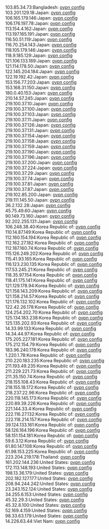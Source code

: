 103.85.34.73:Bangladesh: [ovpn config](vpn/103_85_34_73.ovpn)  
103.201.129.18:Japan: [ovpn config](vpn/103_201_129_18.ovpn)  
106.165.179.146:Japan: [ovpn config](vpn/106_165_179_146.ovpn)  
106.176.197.78:Japan: [ovpn config](vpn/106_176_197_78.ovpn)  
113.154.4.162:Japan: [ovpn config](vpn/113_154_4_162.ovpn)  
113.197.165.191:Japan: [ovpn config](vpn/113_197_165_191.ovpn)  
116.50.51.119:Japan: [ovpn config](vpn/116_50_51_119.ovpn)  
116.70.254.143:Japan: [ovpn config](vpn/116_70_254_143.ovpn)  
118.105.179.146:Japan: [ovpn config](vpn/118_105_179_146.ovpn)  
118.9.185.129:Japan: [ovpn config](vpn/118_9_185_129.ovpn)  
121.106.133.189:Japan: [ovpn config](vpn/121_106_133_189.ovpn)  
121.114.178.50:Japan: [ovpn config](vpn/121_114_178_50.ovpn)  
122.145.204.184:Japan: [ovpn config](vpn/122_145_204_184.ovpn)  
122.19.192.42:Japan: [ovpn config](vpn/122_19_192_42.ovpn)  
153.156.77.203:Japan: [ovpn config](vpn/153_156_77_203.ovpn)  
153.168.31.150:Japan: [ovpn config](vpn/153_168_31_150.ovpn)  
180.0.40.153:Japan: [ovpn config](vpn/180_0_40_153.ovpn)  
210.14.57.245:Japan: [ovpn config](vpn/210_14_57_245.ovpn)  
219.100.37.10:Japan: [ovpn config](vpn/219_100_37_10.ovpn)  
219.100.37.100:Japan: [ovpn config](vpn/219_100_37_100.ovpn)  
219.100.37.103:Japan: [ovpn config](vpn/219_100_37_103.ovpn)  
219.100.37.11:Japan: [ovpn config](vpn/219_100_37_11.ovpn)  
219.100.37.126:Japan: [ovpn config](vpn/219_100_37_126.ovpn)  
219.100.37.131:Japan: [ovpn config](vpn/219_100_37_131.ovpn)  
219.100.37.154:Japan: [ovpn config](vpn/219_100_37_154.ovpn)  
219.100.37.158:Japan: [ovpn config](vpn/219_100_37_158.ovpn)  
219.100.37.159:Japan: [ovpn config](vpn/219_100_37_159.ovpn)  
219.100.37.190:Japan: [ovpn config](vpn/219_100_37_190.ovpn)  
219.100.37.196:Japan: [ovpn config](vpn/219_100_37_196.ovpn)  
219.100.37.200:Japan: [ovpn config](vpn/219_100_37_200.ovpn)  
219.100.37.224:Japan: [ovpn config](vpn/219_100_37_224.ovpn)  
219.100.37.29:Japan: [ovpn config](vpn/219_100_37_29.ovpn)  
219.100.37.74:Japan: [ovpn config](vpn/219_100_37_74.ovpn)  
219.100.37.81:Japan: [ovpn config](vpn/219_100_37_81.ovpn)  
219.100.37.87:Japan: [ovpn config](vpn/219_100_37_87.ovpn)  
219.102.85.200:Japan: [ovpn config](vpn/219_102_85_200.ovpn)  
219.111.145.50:Japan: [ovpn config](vpn/219_111_145_50.ovpn)  
36.2.132.28:Japan: [ovpn config](vpn/36_2_132_28.ovpn)  
45.75.49.60:Japan: [ovpn config](vpn/45_75_49_60.ovpn)  
90.149.73.160:Japan: [ovpn config](vpn/90_149_73_160.ovpn)  
92.202.255.131:Japan: [ovpn config](vpn/92_202_255_131.ovpn)  
106.248.38.40:Korea Republic of: [ovpn config](vpn/106_248_38_40.ovpn)  
110.14.87.149:Korea Republic of: [ovpn config](vpn/110_14_87_149.ovpn)  
112.160.154.194:Korea Republic of: [ovpn config](vpn/112_160_154_194.ovpn)  
112.162.27.182:Korea Republic of: [ovpn config](vpn/112_162_27_182.ovpn)  
112.187.160.74:Korea Republic of: [ovpn config](vpn/112_187_160_74.ovpn)  
115.126.249.202:Korea Republic of: [ovpn config](vpn/115_126_249_202.ovpn)  
115.41.93.165:Korea Republic of: [ovpn config](vpn/115_41_93_165.ovpn)  
116.123.230.135:Korea Republic of: [ovpn config](vpn/116_123_230_135.ovpn)  
117.53.245.21:Korea Republic of: [ovpn config](vpn/117_53_245_21.ovpn)  
118.35.97.154:Korea Republic of: [ovpn config](vpn/118_35_97_154.ovpn)  
118.41.175.141:Korea Republic of: [ovpn config](vpn/118_41_175_141.ovpn)  
121.129.178.94:Korea Republic of: [ovpn config](vpn/121_129_178_94.ovpn)  
121.158.143.209:Korea Republic of: [ovpn config](vpn/121_158_143_209.ovpn)  
121.158.214.57:Korea Republic of: [ovpn config](vpn/121_158_214_57.ovpn)  
121.176.132.102:Korea Republic of: [ovpn config](vpn/121_176_132_102.ovpn)  
122.42.26.178:Korea Republic of: [ovpn config](vpn/122_42_26_178.ovpn)  
124.254.202.70:Korea Republic of: [ovpn config](vpn/124_254_202_70.ovpn)  
125.134.183.238:Korea Republic of: [ovpn config](vpn/125_134_183_238.ovpn)  
125.135.202.93:Korea Republic of: [ovpn config](vpn/125_135_202_93.ovpn)  
14.33.99.133:Korea Republic of: [ovpn config](vpn/14_33_99_133.ovpn)  
14.34.44.97:Korea Republic of: [ovpn config](vpn/14_34_44_97.ovpn)  
175.205.227.181:Korea Republic of: [ovpn config](vpn/175_205_227_181.ovpn)  
175.212.154.79:Korea Republic of: [ovpn config](vpn/175_212_154_79.ovpn)  
183.96.240.178:Korea Republic of: [ovpn config](vpn/183_96_240_178.ovpn)  
1.220.1.78:Korea Republic of: [ovpn config](vpn/1_220_1_78.ovpn)  
210.220.183.235:Korea Republic of: [ovpn config](vpn/210_220_183_235.ovpn)  
211.193.49.235:Korea Republic of: [ovpn config](vpn/211_193_49_235.ovpn)  
211.229.221.73:Korea Republic of: [ovpn config](vpn/211_229_221_73.ovpn)  
211.35.150.74:Korea Republic of: [ovpn config](vpn/211_35_150_74.ovpn)  
218.155.108.43:Korea Republic of: [ovpn config](vpn/218_155_108_43.ovpn)  
218.155.18.172:Korea Republic of: [ovpn config](vpn/218_155_18_172.ovpn)  
218.237.22.96:Korea Republic of: [ovpn config](vpn/218_237_22_96.ovpn)  
220.118.145.173:Korea Republic of: [ovpn config](vpn/220_118_145_173.ovpn)  
220.89.39.226:Korea Republic of: [ovpn config](vpn/220_89_39_226.ovpn)  
221.144.33.4:Korea Republic of: [ovpn config](vpn/221_144_33_4.ovpn)  
222.116.27.132:Korea Republic of: [ovpn config](vpn/222_116_27_132.ovpn)  
222.118.214.157:Korea Republic of: [ovpn config](vpn/222_118_214_157.ovpn)  
39.124.133.161:Korea Republic of: [ovpn config](vpn/39_124_133_161.ovpn)  
58.126.164.196:Korea Republic of: [ovpn config](vpn/58_126_164_196.ovpn)  
58.151.154.181:Korea Republic of: [ovpn config](vpn/58_151_154_181.ovpn)  
59.6.3.12:Korea Republic of: [ovpn config](vpn/59_6_3_12.ovpn)  
61.80.147.108:Korea Republic of: [ovpn config](vpn/61_80_147_108.ovpn)  
61.98.153.225:Korea Republic of: [ovpn config](vpn/61_98_153_225.ovpn)  
223.204.219.178:Thailand: [ovpn config](vpn/223_204_219_178.ovpn)  
161.202.144.236:United States: [ovpn config](vpn/161_202_144_236.ovpn)  
172.113.148.193:United States: [ovpn config](vpn/172_113_148_193.ovpn)  
198.13.36.179:United States: [ovpn config](vpn/198_13_36_179.ovpn)  
202.182.127.177:United States: [ovpn config](vpn/202_182_127_177.ovpn)  
208.94.244.242:United States: [ovpn config](vpn/208_94_244_242.ovpn)  
23.243.152.124:United States: [ovpn config](vpn/23_243_152_124.ovpn)  
34.255.6.153:United States: [ovpn config](vpn/34_255_6_153.ovpn)  
45.32.29.3:United States: [ovpn config](vpn/45_32_29_3.ovpn)  
45.32.8.100:United States: [ovpn config](vpn/45_32_8_100.ovpn)  
52.169.4.159:United States: [ovpn config](vpn/52_169_4_159.ovpn)  
98.33.63.179:United States: [ovpn config](vpn/98_33_63_179.ovpn)  
14.226.63.44:Viet Nam: [ovpn config](vpn/14_226_63_44.ovpn)  
